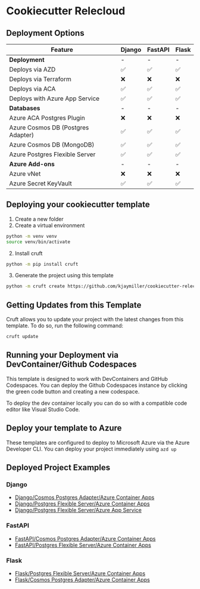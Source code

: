 # Cookiecutter Relecloud

## Deployment Options

|Feature| Django | FastAPI | Flask |
|---|---|---|---|
|**Deployment**|-|-|-|
|Deploys via AZD|✅|✅|✅|
|Deploys via Terraform|❌|❌|❌|
|Deploys via ACA|✅|✅|✅|
|Deploys with Azure App Service|✅|✅|✅|
|**Databases**|-|-|-|
|Azure ACA Postgres Plugin|❌|❌|❌|
|Azure Cosmos DB (Postgres Adapter)|✅|✅|✅|
|Azure Cosmos DB (MongoDB)|✅|✅|✅|
|Azure Postgres Flexible Server|✅|✅|✅|
|**Azure Add-ons**|-|-|-|
|Azure vNet|❌|❌|❌|
|Azure Secret KeyVault|✅|✅|✅|

## Deploying your cookiecutter template

1. Create a new folder
2. Create a virtual environment

```sh
python -m venv venv
source venv/bin/activate
```

2. Install cruft

```sh
python -m pip install cruft
```

3. Generate the project using this template

```sh
python -m cruft create https://github.com/kjaymiller/cookiecutter-relecloud
```

## Getting Updates from this Template

Cruft allows you to update your project with the latest changes from this template. To do so, run the following command:

```sh
cruft update
```

## Running your Deployment via DevContainer/Github Codespaces

This template is designed to work with DevContainers and GitHub Codespaces. You can deploy the Github Codespaces instance by clicking the green code button and creating a new codespace.

To deploy the dev container locally you can do so with a compatible code editor like Visual Studio Code.

## Deploy your template to Azure

These templates are configured to deploy to Microsoft Azure via the Azure Developer CLI. You can deploy your project immediately using `azd up`

## Deployed Project Examples
### Django
- [Django/Cosmos Postgres Adapter/Azure Container Apps](https://github.com/Azure-Samples/azure-django-cosmos-postgres-aca)
- [Django/Postgres Flexible Server/Azure Container Apps](https://github.com/Azure-Samples/azure-django-postgres-aca)
- [Django/Postgres Flexible Server/Azure App Service](https://github.com/Azure-Samples/azure-django-postgres-flexible-appservice)
### FastAPI
- [FastAPI/Cosmos Postgres Adapter/Azure Container Apps](https://github.com/Azure-Samples/azure-fastapi-cosmos-postgres-aca)
- [FastAPI/Postgres Flexible Server/Azure Container Apps](https://github.com/Azure-Samples/azure-fastapi-postgres-aca)
### Flask
- [Flask/Postgres Flexible Server/Azure Container Apps](https://github.com/Azure-Samples/azure-flask-postgres-aca)
- [Flask/Cosmos Postgres Adapter/Azure Container Apps](https://github.com/Azure-Samples/azure-flask-cosmos-postgres-aca)
